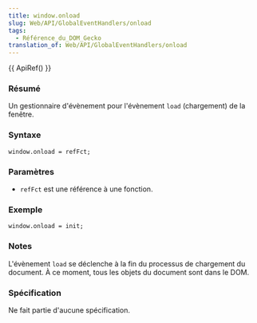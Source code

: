 ```yaml
---
title: window.onload
slug: Web/API/GlobalEventHandlers/onload
tags:
  - Référence_du_DOM_Gecko
translation_of: Web/API/GlobalEventHandlers/onload
---
```

{{ ApiRef() }}

### Résumé

Un gestionnaire d'évènement pour l'évènement `load` (chargement) de la fenêtre.

### Syntaxe

    window.onload = refFct;

### Paramètres

- `refFct` est une référence à une fonction.

### Exemple

    window.onload = init;

### Notes

L'évènement `load` se déclenche à la fin du processus de chargement du document. À ce moment, tous les objets du document sont dans le DOM.

### Spécification

Ne fait partie d'aucune spécification.
